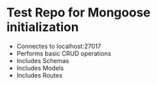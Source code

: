 # Test Repo for Mongoose initialization

- Connectes to localhost:27017
- Performs basic CRUD operations
- Includes Schemas
- Includes Models
- Includes Routes
